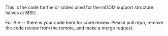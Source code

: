 This is the code for the qr codes used for the mDOM support structure halves at MSU.

For Ale -- there is your code here for code review. Please pull repo, remove the code review from the remote, and make a merge request.
